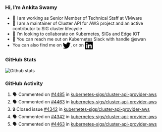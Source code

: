 ### Hi, I’m Ankita Swamy

- 💼 I am working as Senior Member of Technical Staff at VMware
- 👀 I am a maintainer of Cluster API for AWS project and an active contributor to SIG cluster lifecycle
- 💞️ I’m looking to collaborate on Kubernetes, SIGs and Edge IOT
- 💬 You can reach me out on Kubernetes Slack with handle @swan
- You can also find me on <a href="https://twitter.com/SwamyAnkita" target="blank"><img align="center" src="https://raw.githubusercontent.com/Ankitasw/Ankitasw/master/svg/twitter.svg" alt="Ankitasw" height="25" width="25" color="#1DA1f2" /></a>, or on <a href="https://www.linkedin.com/in/Ankitaswamy/" target="blank"><img align="center" src="https://raw.githubusercontent.com/Ankitasw/Ankitasw/master/svg/linkedin.svg" alt="Ankitasw" height="25" width="25" /></a>

### GitHub Stats
![Github stats](https://github-readme-stats.vercel.app/api?username=Ankitasw&count_private=true&show_icons=true&theme=tokyonight)

### GitHub Activity 
<!--START_SECTION:activity-->
1. 🗣 Commented on [#4485](https://github.com/kubernetes-sigs/cluster-api-provider-aws/pull/4485#issuecomment-1711205727) in [kubernetes-sigs/cluster-api-provider-aws](https://github.com/kubernetes-sigs/cluster-api-provider-aws)
2. 🗣 Commented on [#4463](https://github.com/kubernetes-sigs/cluster-api-provider-aws/pull/4463#issuecomment-1709504537) in [kubernetes-sigs/cluster-api-provider-aws](https://github.com/kubernetes-sigs/cluster-api-provider-aws)
3. 🔒 Closed issue [#4342](https://github.com/kubernetes-sigs/cluster-api-provider-aws/issues/4342) in [kubernetes-sigs/cluster-api-provider-aws](https://github.com/kubernetes-sigs/cluster-api-provider-aws)
4. 🗣 Commented on [#4342](https://github.com/kubernetes-sigs/cluster-api-provider-aws/issues/4342#issuecomment-1708271775) in [kubernetes-sigs/cluster-api-provider-aws](https://github.com/kubernetes-sigs/cluster-api-provider-aws)
5. 🗣 Commented on [#4463](https://github.com/kubernetes-sigs/cluster-api-provider-aws/pull/4463#issuecomment-1708172333) in [kubernetes-sigs/cluster-api-provider-aws](https://github.com/kubernetes-sigs/cluster-api-provider-aws)
<!--END_SECTION:activity-->
